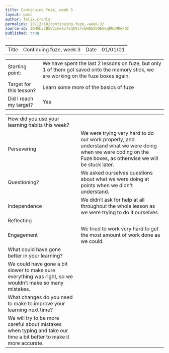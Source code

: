 ```yaml
---
title: Continuing fuze, week 3
layout: post
author: felix.cronly
permalink: 13/12/18/continuing-fuze,-week-3/
source-id: 1bMhbvCB5V3inekx7vqXVi7vbH0bSbOEeeqRN5NReFOI
published: true
---
```

<table>
  <tr>
    <td>Title</td>
    <td>Continuing fuze, week 3</td>
    <td>Date</td>
    <td>01/01/01</td>
  </tr>
</table>


<table>
  <tr>
    <td>Starting point:</td>
    <td>We have spent the last 2 lessons on fuze, but only 1 of them got saved onto the memory stick, we are working on the fuze boxes again.</td>
  </tr>
  <tr>
    <td>Target for this lesson?</td>
    <td>Learn some more of the basics of fuze</td>
  </tr>
  <tr>
    <td>Did I reach my target? </td>
    <td>Yes</td>
  </tr>
</table>


<table>
  <tr>
    <td>How did you use your learning habits this week?</td>
    <td></td>
  </tr>
  <tr>
    <td>Persevering</td>
    <td>We were trying very hard to do our work properly, and understand what we were doing when we were coding on the Fuze boxes, as otherwise we will be stuck later.</td>
  </tr>
  <tr>
    <td>Questioning?</td>
    <td>We asked ourselves questions about what we were doing at points when we didn't understand.</td>
  </tr>
  <tr>
    <td>Independence</td>
    <td>We didn’t ask for help at all throughout the whole lesson as we were trying to do it ourselves.</td>
  </tr>
  <tr>
    <td>Reflecting</td>
    <td></td>
  </tr>
  <tr>
    <td>Engagement</td>
    <td>We tried to work very hard to get the most amount of work done as we could.</td>
  </tr>
  <tr>
    <td>What could have gone better in your learning?</td>
    <td></td>
  </tr>
  <tr>
    <td>We could have gone a bit slower to make sure everything was right, so we wouldn’t make so many mistakes.</td>
    <td></td>
  </tr>
  <tr>
    <td>What changes do you need to make to improve your learning next time?</td>
    <td></td>
  </tr>
  <tr>
    <td>We will try to be more careful about mistakes when typing and take our time a bit better to make it more accurate.</td>
    <td></td>
  </tr>
</table>


